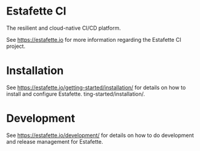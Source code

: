# Estafette CI

The resilient and cloud-native CI/CD platform.

See https://estafette.io for more information regarding the Estafette CI project.

# Installation

See https://estafette.io/getting-started/installation/ for details on how to install and configure Estafette.
ting-started/installation/.

# Development

See https://estafette.io/development/ for details on how to do development and release management for Estafette.